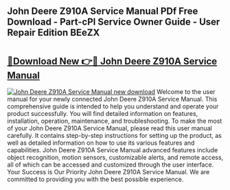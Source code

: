 ## John Deere Z910A Service Manual PDf Free Download - Part-cPl Service Owner Guide - User Repair Edition BEeZX

# <h2><a href="http://bc90324.oget.top/?id=John+Deere+Z910A+Service+Manual">🔗Download New 👉🔴 John Deere Z910A Service Manual</a></h2>

[![John Deere Z910A Service Manual new download](https://i.imgur.com/5g1atiW.png)](http://bc90324.oget.top/?id=John+Deere+Z910A+Service+Manual)
Welcome to the user manual for your newly connected John Deere Z910A Service Manual. This comprehensive guide is intended to help you understand and operate your product successfully. You will find detailed information on features, installation, operation, maintenance, and troubleshooting. To make the most of your John Deere Z910A Service Manual, please read this user manual carefully. It contains step-by-step instructions for setting up the product, as well as detailed information on how to use its various features and capabilities. John Deere Z910A Service Manual advanced features include object recognition, motion sensors, customizable alerts, and remote access, all of which can be accessed and customized through the user interface. Your Success is Our Priority John Deere Z910A Service Manual. We are committed to providing you with the best possible experience.
